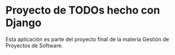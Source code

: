 # Proyecto de TODOs hecho con Django

Esta aplicación es parte del proyecto final de la materia Gestión de Proyectos de Software.
